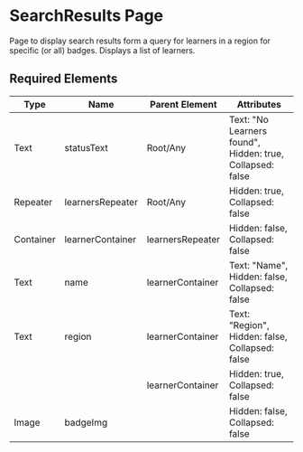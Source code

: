# SearchResults Page
Page to display search results form a query for learners in a region for specific (or all) badges. Displays a list of learners.

## Required Elements
| Type                 | Name                   | Parent Element    | Attributes                                        |
|----------------------|------------------------|-------------------|--------------------------------|
| Text                 | statusText             | Root/Any          | Text: "No Learners found", Hidden: true, Collapsed: false |
| Repeater             | learnersRepeater       | Root/Any          | Hidden: true, Collapsed: false |
| Container            | learnerContainer       | learnersRepeater  | Hidden: false, Collapsed: false |
| Text                 | name                   | learnerContainer  | Text: "Name", Hidden: false, Collapsed: false |
| Text                 | region                 | learnerContainer  | Text: "Region", Hidden: false, Collapsed: false |
|              |          | learnerContainer  | Hidden: true, Collapsed: false |
| Image                | badgeImg               |    | Hidden: false, Collapsed: false |
